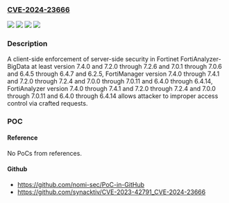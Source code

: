 ### [CVE-2024-23666](https://cve.mitre.org/cgi-bin/cvename.cgi?name=CVE-2024-23666)
![](https://img.shields.io/static/v1?label=Product&message=FortiAnalyzer&color=blue)
![](https://img.shields.io/static/v1?label=Product&message=FortiManager&color=blue)
![](https://img.shields.io/static/v1?label=Version&message=7.4.0%3C%3D%207.4.1%20&color=brighgreen)
![](https://img.shields.io/static/v1?label=Vulnerability&message=Improper%20access%20control&color=brighgreen)

### Description

A client-side enforcement of server-side security in Fortinet FortiAnalyzer-BigData at least version 7.4.0 and 7.2.0 through 7.2.6 and 7.0.1 through 7.0.6 and 6.4.5 through 6.4.7 and 6.2.5, FortiManager version 7.4.0 through 7.4.1 and 7.2.0 through 7.2.4 and 7.0.0 through 7.0.11 and 6.4.0 through 6.4.14, FortiAnalyzer version 7.4.0 through 7.4.1 and 7.2.0 through 7.2.4 and 7.0.0 through 7.0.11 and 6.4.0 through 6.4.14 allows attacker to improper access control via crafted requests.

### POC

#### Reference
No PoCs from references.

#### Github
- https://github.com/nomi-sec/PoC-in-GitHub
- https://github.com/synacktiv/CVE-2023-42791_CVE-2024-23666

